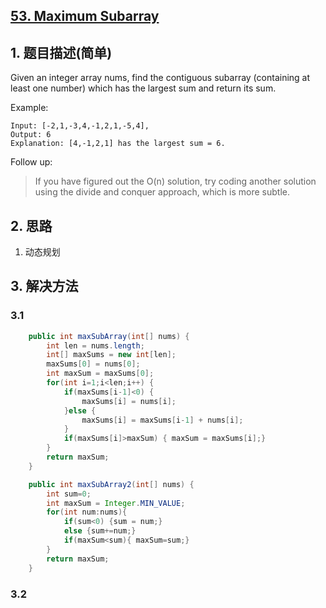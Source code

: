 ## [53. Maximum Subarray](https://leetcode-cn.com/problems/maximum-subarray/)

## 1. 题目描述(简单)

Given an integer array nums, find the contiguous subarray (containing at least one number) which has the largest sum and return its sum.

Example:
```
Input: [-2,1,-3,4,-1,2,1,-5,4],
Output: 6
Explanation: [4,-1,2,1] has the largest sum = 6.
```
Follow up:
> If you have figured out the O(n) solution, try coding another solution using the divide and conquer approach, which is more subtle.


## 2. 思路

1. 动态规划

## 3. 解决方法

### 3.1



```java
	public int maxSubArray(int[] nums) {
        int len = nums.length;
        int[] maxSums = new int[len];
        maxSums[0] = nums[0];
        int maxSum = maxSums[0];
        for(int i=1;i<len;i++) {
        	if(maxSums[i-1]<0) {
        		maxSums[i] = nums[i];
        	}else {
				maxSums[i] = maxSums[i-1] + nums[i];
			}
        	if(maxSums[i]>maxSum) {	maxSum = maxSums[i];}
        }
        return maxSum;
    }
```


```java
	public int maxSubArray2(int[] nums) {
        int sum=0;
        int maxSum = Integer.MIN_VALUE;
        for(int num:nums){
        	if(sum<0) {sum = num;}
        	else {sum+=num;}
            if(maxSum<sum){	maxSum=sum;}
        }
        return maxSum;
    }
```





### 3.2

